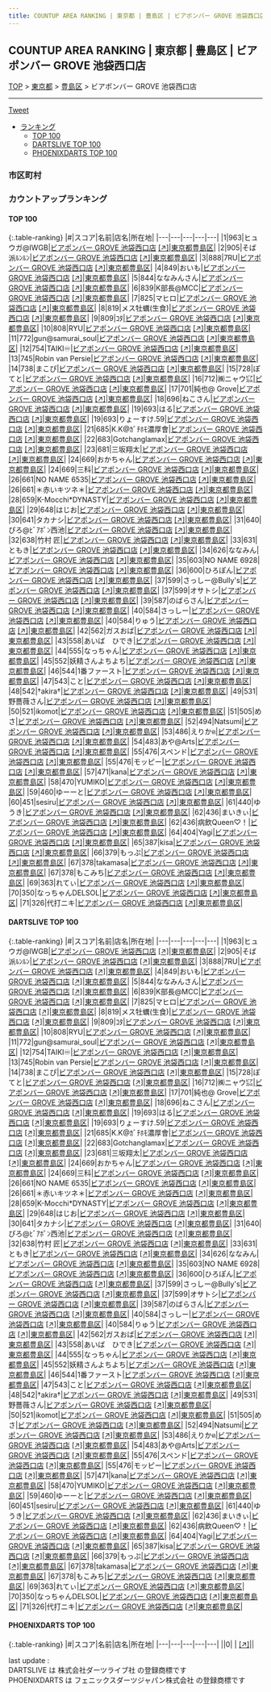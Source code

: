 ```yaml
---
title: COUNTUP AREA RANKING | 東京都 | 豊島区 | ビアポンバー GROVE 池袋西口店
---
```

## COUNTUP AREA RANKING | 東京都 | 豊島区 | ビアポンバー GROVE 池袋西口店

[TOP](/darts/rank/) > [東京都](/darts/rank/東京都/) > [豊島区](/darts/rank/東京都/豊島区/) > ビアポンバー GROVE 池袋西口店

___

<a href="https://twitter.com/share?ref_src=twsrc%5Etfw" data-text="COUNTUP AREA RANKING | 東京都豊島区ビアポンバー GROVE 池袋西口店" class="twitter-share-button" data-hashtags="DARTSLIVE,PHOENIXDARTS,darts,ダーツ" data-show-count="false">Tweet</a>

* [ランキング](#カウントアップランキング)
    * [TOP 100](#top-100)
    * [DARTSLIVE TOP 100](#dartslive-top-100)
    * [PHOENIXDARTS TOP 100](#phoenixdarts-top-100)

### 市区町村

<ul>

</ul>

### カウントアップランキング

#### TOP 100



{:.table-ranking}
|#|スコア|名前|店名|所在地|
|---|---|---|---|---|
|1|963|<span class="rank-name-dl">ヒュウガ@IWGB</span>|<a href="/darts/rank/shops/58ad98675ab98f5f5f9f3321c1147265.html">ビアポンバー GROVE 池袋西口店</a> <a href="https://search.dartslive.com/jp/shop/58ad98675ab98f5f5f9f3321c1147265">[↗]</a>|<a href="/darts/rank/東京都/豊島区">東京都豊島区</a>|
|2|905|<span class="rank-name-dl">そば派ﾙﾝﾙﾝ</span>|<a href="/darts/rank/shops/58ad98675ab98f5f5f9f3321c1147265.html">ビアポンバー GROVE 池袋西口店</a> <a href="https://search.dartslive.com/jp/shop/58ad98675ab98f5f5f9f3321c1147265">[↗]</a>|<a href="/darts/rank/東京都/豊島区">東京都豊島区</a>|
|3|888|<span class="rank-name-dl">7RU</span>|<a href="/darts/rank/shops/58ad98675ab98f5f5f9f3321c1147265.html">ビアポンバー GROVE 池袋西口店</a> <a href="https://search.dartslive.com/jp/shop/58ad98675ab98f5f5f9f3321c1147265">[↗]</a>|<a href="/darts/rank/東京都/豊島区">東京都豊島区</a>|
|4|849|<span class="rank-name-dl">おいも</span>|<a href="/darts/rank/shops/58ad98675ab98f5f5f9f3321c1147265.html">ビアポンバー GROVE 池袋西口店</a> <a href="https://search.dartslive.com/jp/shop/58ad98675ab98f5f5f9f3321c1147265">[↗]</a>|<a href="/darts/rank/東京都/豊島区">東京都豊島区</a>|
|5|844|<span class="rank-name-dl">ななみんさん</span>|<a href="/darts/rank/shops/58ad98675ab98f5f5f9f3321c1147265.html">ビアポンバー GROVE 池袋西口店</a> <a href="https://search.dartslive.com/jp/shop/58ad98675ab98f5f5f9f3321c1147265">[↗]</a>|<a href="/darts/rank/東京都/豊島区">東京都豊島区</a>|
|6|839|<span class="rank-name-dl">K部長@MCC</span>|<a href="/darts/rank/shops/58ad98675ab98f5f5f9f3321c1147265.html">ビアポンバー GROVE 池袋西口店</a> <a href="https://search.dartslive.com/jp/shop/58ad98675ab98f5f5f9f3321c1147265">[↗]</a>|<a href="/darts/rank/東京都/豊島区">東京都豊島区</a>|
|7|825|<span class="rank-name-dl">マヒロ</span>|<a href="/darts/rank/shops/58ad98675ab98f5f5f9f3321c1147265.html">ビアポンバー GROVE 池袋西口店</a> <a href="https://search.dartslive.com/jp/shop/58ad98675ab98f5f5f9f3321c1147265">[↗]</a>|<a href="/darts/rank/東京都/豊島区">東京都豊島区</a>|
|8|819|<span class="rank-name-dl">メス牡蠣(生食)</span>|<a href="/darts/rank/shops/58ad98675ab98f5f5f9f3321c1147265.html">ビアポンバー GROVE 池袋西口店</a> <a href="https://search.dartslive.com/jp/shop/58ad98675ab98f5f5f9f3321c1147265">[↗]</a>|<a href="/darts/rank/東京都/豊島区">東京都豊島区</a>|
|9|809|<span class="rank-name-dl">ｺﾀ</span>|<a href="/darts/rank/shops/58ad98675ab98f5f5f9f3321c1147265.html">ビアポンバー GROVE 池袋西口店</a> <a href="https://search.dartslive.com/jp/shop/58ad98675ab98f5f5f9f3321c1147265">[↗]</a>|<a href="/darts/rank/東京都/豊島区">東京都豊島区</a>|
|10|808|<span class="rank-name-dl">RYU</span>|<a href="/darts/rank/shops/58ad98675ab98f5f5f9f3321c1147265.html">ビアポンバー GROVE 池袋西口店</a> <a href="https://search.dartslive.com/jp/shop/58ad98675ab98f5f5f9f3321c1147265">[↗]</a>|<a href="/darts/rank/東京都/豊島区">東京都豊島区</a>|
|11|772|<span class="rank-name-dl">gun@samurai_soul</span>|<a href="/darts/rank/shops/58ad98675ab98f5f5f9f3321c1147265.html">ビアポンバー GROVE 池袋西口店</a> <a href="https://search.dartslive.com/jp/shop/58ad98675ab98f5f5f9f3321c1147265">[↗]</a>|<a href="/darts/rank/東京都/豊島区">東京都豊島区</a>|
|12|754|<span class="rank-name-dl">TAIKI♾️</span>|<a href="/darts/rank/shops/58ad98675ab98f5f5f9f3321c1147265.html">ビアポンバー GROVE 池袋西口店</a> <a href="https://search.dartslive.com/jp/shop/58ad98675ab98f5f5f9f3321c1147265">[↗]</a>|<a href="/darts/rank/東京都/豊島区">東京都豊島区</a>|
|13|745|<span class="rank-name-dl">Robin van Persie</span>|<a href="/darts/rank/shops/58ad98675ab98f5f5f9f3321c1147265.html">ビアポンバー GROVE 池袋西口店</a> <a href="https://search.dartslive.com/jp/shop/58ad98675ab98f5f5f9f3321c1147265">[↗]</a>|<a href="/darts/rank/東京都/豊島区">東京都豊島区</a>|
|14|738|<span class="rank-name-dl">まこぴ</span>|<a href="/darts/rank/shops/58ad98675ab98f5f5f9f3321c1147265.html">ビアポンバー GROVE 池袋西口店</a> <a href="https://search.dartslive.com/jp/shop/58ad98675ab98f5f5f9f3321c1147265">[↗]</a>|<a href="/darts/rank/東京都/豊島区">東京都豊島区</a>|
|15|728|<span class="rank-name-dl">ぽてと</span>|<a href="/darts/rank/shops/58ad98675ab98f5f5f9f3321c1147265.html">ビアポンバー GROVE 池袋西口店</a> <a href="https://search.dartslive.com/jp/shop/58ad98675ab98f5f5f9f3321c1147265">[↗]</a>|<a href="/darts/rank/東京都/豊島区">東京都豊島区</a>|
|16|712|<span class="rank-name-dl">㈱ニャウ㌮</span>|<a href="/darts/rank/shops/58ad98675ab98f5f5f9f3321c1147265.html">ビアポンバー GROVE 池袋西口店</a> <a href="https://search.dartslive.com/jp/shop/58ad98675ab98f5f5f9f3321c1147265">[↗]</a>|<a href="/darts/rank/東京都/豊島区">東京都豊島区</a>|
|17|701|<span class="rank-name-dl">純也@ Grove</span>|<a href="/darts/rank/shops/58ad98675ab98f5f5f9f3321c1147265.html">ビアポンバー GROVE 池袋西口店</a> <a href="https://search.dartslive.com/jp/shop/58ad98675ab98f5f5f9f3321c1147265">[↗]</a>|<a href="/darts/rank/東京都/豊島区">東京都豊島区</a>|
|18|696|<span class="rank-name-dl">ねこさん</span>|<a href="/darts/rank/shops/58ad98675ab98f5f5f9f3321c1147265.html">ビアポンバー GROVE 池袋西口店</a> <a href="https://search.dartslive.com/jp/shop/58ad98675ab98f5f5f9f3321c1147265">[↗]</a>|<a href="/darts/rank/東京都/豊島区">東京都豊島区</a>|
|19|693|<span class="rank-name-dl">はる</span>|<a href="/darts/rank/shops/58ad98675ab98f5f5f9f3321c1147265.html">ビアポンバー GROVE 池袋西口店</a> <a href="https://search.dartslive.com/jp/shop/58ad98675ab98f5f5f9f3321c1147265">[↗]</a>|<a href="/darts/rank/東京都/豊島区">東京都豊島区</a>|
|19|693|<span class="rank-name-dl">りょーすけ.59</span>|<a href="/darts/rank/shops/58ad98675ab98f5f5f9f3321c1147265.html">ビアポンバー GROVE 池袋西口店</a> <a href="https://search.dartslive.com/jp/shop/58ad98675ab98f5f5f9f3321c1147265">[↗]</a>|<a href="/darts/rank/東京都/豊島区">東京都豊島区</a>|
|21|685|<span class="rank-name-dl">K.K@ｶﾞﾁﾎﾓ濃厚會</span>|<a href="/darts/rank/shops/58ad98675ab98f5f5f9f3321c1147265.html">ビアポンバー GROVE 池袋西口店</a> <a href="https://search.dartslive.com/jp/shop/58ad98675ab98f5f5f9f3321c1147265">[↗]</a>|<a href="/darts/rank/東京都/豊島区">東京都豊島区</a>|
|22|683|<span class="rank-name-dl">Gotchanglamax</span>|<a href="/darts/rank/shops/58ad98675ab98f5f5f9f3321c1147265.html">ビアポンバー GROVE 池袋西口店</a> <a href="https://search.dartslive.com/jp/shop/58ad98675ab98f5f5f9f3321c1147265">[↗]</a>|<a href="/darts/rank/東京都/豊島区">東京都豊島区</a>|
|23|681|<span class="rank-name-dl">三坂翔太</span>|<a href="/darts/rank/shops/58ad98675ab98f5f5f9f3321c1147265.html">ビアポンバー GROVE 池袋西口店</a> <a href="https://search.dartslive.com/jp/shop/58ad98675ab98f5f5f9f3321c1147265">[↗]</a>|<a href="/darts/rank/東京都/豊島区">東京都豊島区</a>|
|24|669|<span class="rank-name-dl">おかちゃん</span>|<a href="/darts/rank/shops/58ad98675ab98f5f5f9f3321c1147265.html">ビアポンバー GROVE 池袋西口店</a> <a href="https://search.dartslive.com/jp/shop/58ad98675ab98f5f5f9f3321c1147265">[↗]</a>|<a href="/darts/rank/東京都/豊島区">東京都豊島区</a>|
|24|669|<span class="rank-name-dl">三科</span>|<a href="/darts/rank/shops/58ad98675ab98f5f5f9f3321c1147265.html">ビアポンバー GROVE 池袋西口店</a> <a href="https://search.dartslive.com/jp/shop/58ad98675ab98f5f5f9f3321c1147265">[↗]</a>|<a href="/darts/rank/東京都/豊島区">東京都豊島区</a>|
|26|661|<span class="rank-name-dl">NO NAME 6535</span>|<a href="/darts/rank/shops/58ad98675ab98f5f5f9f3321c1147265.html">ビアポンバー GROVE 池袋西口店</a> <a href="https://search.dartslive.com/jp/shop/58ad98675ab98f5f5f9f3321c1147265">[↗]</a>|<a href="/darts/rank/東京都/豊島区">東京都豊島区</a>|
|26|661|<span class="rank-name-dl">＊赤いキツネ＊</span>|<a href="/darts/rank/shops/58ad98675ab98f5f5f9f3321c1147265.html">ビアポンバー GROVE 池袋西口店</a> <a href="https://search.dartslive.com/jp/shop/58ad98675ab98f5f5f9f3321c1147265">[↗]</a>|<a href="/darts/rank/東京都/豊島区">東京都豊島区</a>|
|28|659|<span class="rank-name-dl">K-Mocchi*DYNASTY</span>|<a href="/darts/rank/shops/58ad98675ab98f5f5f9f3321c1147265.html">ビアポンバー GROVE 池袋西口店</a> <a href="https://search.dartslive.com/jp/shop/58ad98675ab98f5f5f9f3321c1147265">[↗]</a>|<a href="/darts/rank/東京都/豊島区">東京都豊島区</a>|
|29|648|<span class="rank-name-dl">はじお</span>|<a href="/darts/rank/shops/58ad98675ab98f5f5f9f3321c1147265.html">ビアポンバー GROVE 池袋西口店</a> <a href="https://search.dartslive.com/jp/shop/58ad98675ab98f5f5f9f3321c1147265">[↗]</a>|<a href="/darts/rank/東京都/豊島区">東京都豊島区</a>|
|30|641|<span class="rank-name-dl">タカナシ</span>|<a href="/darts/rank/shops/58ad98675ab98f5f5f9f3321c1147265.html">ビアポンバー GROVE 池袋西口店</a> <a href="https://search.dartslive.com/jp/shop/58ad98675ab98f5f5f9f3321c1147265">[↗]</a>|<a href="/darts/rank/東京都/豊島区">東京都豊島区</a>|
|31|640|<span class="rank-name-dl">ぴろ@ﾋﾞｱﾎﾟﾝ西池</span>|<a href="/darts/rank/shops/58ad98675ab98f5f5f9f3321c1147265.html">ビアポンバー GROVE 池袋西口店</a> <a href="https://search.dartslive.com/jp/shop/58ad98675ab98f5f5f9f3321c1147265">[↗]</a>|<a href="/darts/rank/東京都/豊島区">東京都豊島区</a>|
|32|638|<span class="rank-name-dl">竹村 匠</span>|<a href="/darts/rank/shops/58ad98675ab98f5f5f9f3321c1147265.html">ビアポンバー GROVE 池袋西口店</a> <a href="https://search.dartslive.com/jp/shop/58ad98675ab98f5f5f9f3321c1147265">[↗]</a>|<a href="/darts/rank/東京都/豊島区">東京都豊島区</a>|
|33|631|<span class="rank-name-dl">ともき</span>|<a href="/darts/rank/shops/58ad98675ab98f5f5f9f3321c1147265.html">ビアポンバー GROVE 池袋西口店</a> <a href="https://search.dartslive.com/jp/shop/58ad98675ab98f5f5f9f3321c1147265">[↗]</a>|<a href="/darts/rank/東京都/豊島区">東京都豊島区</a>|
|34|626|<span class="rank-name-dl">ななみん</span>|<a href="/darts/rank/shops/58ad98675ab98f5f5f9f3321c1147265.html">ビアポンバー GROVE 池袋西口店</a> <a href="https://search.dartslive.com/jp/shop/58ad98675ab98f5f5f9f3321c1147265">[↗]</a>|<a href="/darts/rank/東京都/豊島区">東京都豊島区</a>|
|35|603|<span class="rank-name-dl">NO NAME 6928</span>|<a href="/darts/rank/shops/58ad98675ab98f5f5f9f3321c1147265.html">ビアポンバー GROVE 池袋西口店</a> <a href="https://search.dartslive.com/jp/shop/58ad98675ab98f5f5f9f3321c1147265">[↗]</a>|<a href="/darts/rank/東京都/豊島区">東京都豊島区</a>|
|36|600|<span class="rank-name-dl">ひろぽん</span>|<a href="/darts/rank/shops/58ad98675ab98f5f5f9f3321c1147265.html">ビアポンバー GROVE 池袋西口店</a> <a href="https://search.dartslive.com/jp/shop/58ad98675ab98f5f5f9f3321c1147265">[↗]</a>|<a href="/darts/rank/東京都/豊島区">東京都豊島区</a>|
|37|599|<span class="rank-name-dl">さっしー@Bully&#x27;s</span>|<a href="/darts/rank/shops/58ad98675ab98f5f5f9f3321c1147265.html">ビアポンバー GROVE 池袋西口店</a> <a href="https://search.dartslive.com/jp/shop/58ad98675ab98f5f5f9f3321c1147265">[↗]</a>|<a href="/darts/rank/東京都/豊島区">東京都豊島区</a>|
|37|599|<span class="rank-name-dl">オサトシ</span>|<a href="/darts/rank/shops/58ad98675ab98f5f5f9f3321c1147265.html">ビアポンバー GROVE 池袋西口店</a> <a href="https://search.dartslive.com/jp/shop/58ad98675ab98f5f5f9f3321c1147265">[↗]</a>|<a href="/darts/rank/東京都/豊島区">東京都豊島区</a>|
|39|587|<span class="rank-name-dl">のばらさん</span>|<a href="/darts/rank/shops/58ad98675ab98f5f5f9f3321c1147265.html">ビアポンバー GROVE 池袋西口店</a> <a href="https://search.dartslive.com/jp/shop/58ad98675ab98f5f5f9f3321c1147265">[↗]</a>|<a href="/darts/rank/東京都/豊島区">東京都豊島区</a>|
|40|584|<span class="rank-name-dl">さっしー</span>|<a href="/darts/rank/shops/58ad98675ab98f5f5f9f3321c1147265.html">ビアポンバー GROVE 池袋西口店</a> <a href="https://search.dartslive.com/jp/shop/58ad98675ab98f5f5f9f3321c1147265">[↗]</a>|<a href="/darts/rank/東京都/豊島区">東京都豊島区</a>|
|40|584|<span class="rank-name-dl">りゅう</span>|<a href="/darts/rank/shops/58ad98675ab98f5f5f9f3321c1147265.html">ビアポンバー GROVE 池袋西口店</a> <a href="https://search.dartslive.com/jp/shop/58ad98675ab98f5f5f9f3321c1147265">[↗]</a>|<a href="/darts/rank/東京都/豊島区">東京都豊島区</a>|
|42|562|<span class="rank-name-dl">ガスおば</span>|<a href="/darts/rank/shops/58ad98675ab98f5f5f9f3321c1147265.html">ビアポンバー GROVE 池袋西口店</a> <a href="https://search.dartslive.com/jp/shop/58ad98675ab98f5f5f9f3321c1147265">[↗]</a>|<a href="/darts/rank/東京都/豊島区">東京都豊島区</a>|
|43|558|<span class="rank-name-dl">あいば　ひでき</span>|<a href="/darts/rank/shops/58ad98675ab98f5f5f9f3321c1147265.html">ビアポンバー GROVE 池袋西口店</a> <a href="https://search.dartslive.com/jp/shop/58ad98675ab98f5f5f9f3321c1147265">[↗]</a>|<a href="/darts/rank/東京都/豊島区">東京都豊島区</a>|
|44|555|<span class="rank-name-dl">なっちゃん</span>|<a href="/darts/rank/shops/58ad98675ab98f5f5f9f3321c1147265.html">ビアポンバー GROVE 池袋西口店</a> <a href="https://search.dartslive.com/jp/shop/58ad98675ab98f5f5f9f3321c1147265">[↗]</a>|<a href="/darts/rank/東京都/豊島区">東京都豊島区</a>|
|45|552|<span class="rank-name-dl">妖精さんよちよち</span>|<a href="/darts/rank/shops/58ad98675ab98f5f5f9f3321c1147265.html">ビアポンバー GROVE 池袋西口店</a> <a href="https://search.dartslive.com/jp/shop/58ad98675ab98f5f5f9f3321c1147265">[↗]</a>|<a href="/darts/rank/東京都/豊島区">東京都豊島区</a>|
|46|544|<span class="rank-name-dl">1番ファースト</span>|<a href="/darts/rank/shops/58ad98675ab98f5f5f9f3321c1147265.html">ビアポンバー GROVE 池袋西口店</a> <a href="https://search.dartslive.com/jp/shop/58ad98675ab98f5f5f9f3321c1147265">[↗]</a>|<a href="/darts/rank/東京都/豊島区">東京都豊島区</a>|
|47|543|<span class="rank-name-dl">こと</span>|<a href="/darts/rank/shops/58ad98675ab98f5f5f9f3321c1147265.html">ビアポンバー GROVE 池袋西口店</a> <a href="https://search.dartslive.com/jp/shop/58ad98675ab98f5f5f9f3321c1147265">[↗]</a>|<a href="/darts/rank/東京都/豊島区">東京都豊島区</a>|
|48|542|<span class="rank-name-dl">†akira†</span>|<a href="/darts/rank/shops/58ad98675ab98f5f5f9f3321c1147265.html">ビアポンバー GROVE 池袋西口店</a> <a href="https://search.dartslive.com/jp/shop/58ad98675ab98f5f5f9f3321c1147265">[↗]</a>|<a href="/darts/rank/東京都/豊島区">東京都豊島区</a>|
|49|531|<span class="rank-name-dl">野薔薇さん</span>|<a href="/darts/rank/shops/58ad98675ab98f5f5f9f3321c1147265.html">ビアポンバー GROVE 池袋西口店</a> <a href="https://search.dartslive.com/jp/shop/58ad98675ab98f5f5f9f3321c1147265">[↗]</a>|<a href="/darts/rank/東京都/豊島区">東京都豊島区</a>|
|50|521|<span class="rank-name-dl">ikomot</span>|<a href="/darts/rank/shops/58ad98675ab98f5f5f9f3321c1147265.html">ビアポンバー GROVE 池袋西口店</a> <a href="https://search.dartslive.com/jp/shop/58ad98675ab98f5f5f9f3321c1147265">[↗]</a>|<a href="/darts/rank/東京都/豊島区">東京都豊島区</a>|
|51|505|<span class="rank-name-dl">めさ</span>|<a href="/darts/rank/shops/58ad98675ab98f5f5f9f3321c1147265.html">ビアポンバー GROVE 池袋西口店</a> <a href="https://search.dartslive.com/jp/shop/58ad98675ab98f5f5f9f3321c1147265">[↗]</a>|<a href="/darts/rank/東京都/豊島区">東京都豊島区</a>|
|52|494|<span class="rank-name-dl">Natsumi</span>|<a href="/darts/rank/shops/58ad98675ab98f5f5f9f3321c1147265.html">ビアポンバー GROVE 池袋西口店</a> <a href="https://search.dartslive.com/jp/shop/58ad98675ab98f5f5f9f3321c1147265">[↗]</a>|<a href="/darts/rank/東京都/豊島区">東京都豊島区</a>|
|53|486|<span class="rank-name-dl">えりかฅ</span>|<a href="/darts/rank/shops/58ad98675ab98f5f5f9f3321c1147265.html">ビアポンバー GROVE 池袋西口店</a> <a href="https://search.dartslive.com/jp/shop/58ad98675ab98f5f5f9f3321c1147265">[↗]</a>|<a href="/darts/rank/東京都/豊島区">東京都豊島区</a>|
|54|483|<span class="rank-name-dl">あや@Arts</span>|<a href="/darts/rank/shops/58ad98675ab98f5f5f9f3321c1147265.html">ビアポンバー GROVE 池袋西口店</a> <a href="https://search.dartslive.com/jp/shop/58ad98675ab98f5f5f9f3321c1147265">[↗]</a>|<a href="/darts/rank/東京都/豊島区">東京都豊島区</a>|
|55|476|<span class="rank-name-dl">スペンド</span>|<a href="/darts/rank/shops/58ad98675ab98f5f5f9f3321c1147265.html">ビアポンバー GROVE 池袋西口店</a> <a href="https://search.dartslive.com/jp/shop/58ad98675ab98f5f5f9f3321c1147265">[↗]</a>|<a href="/darts/rank/東京都/豊島区">東京都豊島区</a>|
|55|476|<span class="rank-name-dl">モッピー</span>|<a href="/darts/rank/shops/58ad98675ab98f5f5f9f3321c1147265.html">ビアポンバー GROVE 池袋西口店</a> <a href="https://search.dartslive.com/jp/shop/58ad98675ab98f5f5f9f3321c1147265">[↗]</a>|<a href="/darts/rank/東京都/豊島区">東京都豊島区</a>|
|57|471|<span class="rank-name-dl">kana</span>|<a href="/darts/rank/shops/58ad98675ab98f5f5f9f3321c1147265.html">ビアポンバー GROVE 池袋西口店</a> <a href="https://search.dartslive.com/jp/shop/58ad98675ab98f5f5f9f3321c1147265">[↗]</a>|<a href="/darts/rank/東京都/豊島区">東京都豊島区</a>|
|58|470|<span class="rank-name-dl">YUMIKO</span>|<a href="/darts/rank/shops/58ad98675ab98f5f5f9f3321c1147265.html">ビアポンバー GROVE 池袋西口店</a> <a href="https://search.dartslive.com/jp/shop/58ad98675ab98f5f5f9f3321c1147265">[↗]</a>|<a href="/darts/rank/東京都/豊島区">東京都豊島区</a>|
|59|460|<span class="rank-name-dl">ゆーーと</span>|<a href="/darts/rank/shops/58ad98675ab98f5f5f9f3321c1147265.html">ビアポンバー GROVE 池袋西口店</a> <a href="https://search.dartslive.com/jp/shop/58ad98675ab98f5f5f9f3321c1147265">[↗]</a>|<a href="/darts/rank/東京都/豊島区">東京都豊島区</a>|
|60|451|<span class="rank-name-dl">sesiru</span>|<a href="/darts/rank/shops/58ad98675ab98f5f5f9f3321c1147265.html">ビアポンバー GROVE 池袋西口店</a> <a href="https://search.dartslive.com/jp/shop/58ad98675ab98f5f5f9f3321c1147265">[↗]</a>|<a href="/darts/rank/東京都/豊島区">東京都豊島区</a>|
|61|440|<span class="rank-name-dl">ゆうき</span>|<a href="/darts/rank/shops/58ad98675ab98f5f5f9f3321c1147265.html">ビアポンバー GROVE 池袋西口店</a> <a href="https://search.dartslive.com/jp/shop/58ad98675ab98f5f5f9f3321c1147265">[↗]</a>|<a href="/darts/rank/東京都/豊島区">東京都豊島区</a>|
|62|436|<span class="rank-name-dl">まいきぃ</span>|<a href="/darts/rank/shops/58ad98675ab98f5f5f9f3321c1147265.html">ビアポンバー GROVE 池袋西口店</a> <a href="https://search.dartslive.com/jp/shop/58ad98675ab98f5f5f9f3321c1147265">[↗]</a>|<a href="/darts/rank/東京都/豊島区">東京都豊島区</a>|
|62|436|<span class="rank-name-dl">病飲Queen♡！</span>|<a href="/darts/rank/shops/58ad98675ab98f5f5f9f3321c1147265.html">ビアポンバー GROVE 池袋西口店</a> <a href="https://search.dartslive.com/jp/shop/58ad98675ab98f5f5f9f3321c1147265">[↗]</a>|<a href="/darts/rank/東京都/豊島区">東京都豊島区</a>|
|64|404|<span class="rank-name-dl">Yagi</span>|<a href="/darts/rank/shops/58ad98675ab98f5f5f9f3321c1147265.html">ビアポンバー GROVE 池袋西口店</a> <a href="https://search.dartslive.com/jp/shop/58ad98675ab98f5f5f9f3321c1147265">[↗]</a>|<a href="/darts/rank/東京都/豊島区">東京都豊島区</a>|
|65|387|<span class="rank-name-dl">kisa</span>|<a href="/darts/rank/shops/58ad98675ab98f5f5f9f3321c1147265.html">ビアポンバー GROVE 池袋西口店</a> <a href="https://search.dartslive.com/jp/shop/58ad98675ab98f5f5f9f3321c1147265">[↗]</a>|<a href="/darts/rank/東京都/豊島区">東京都豊島区</a>|
|66|379|<span class="rank-name-dl">もっぷ</span>|<a href="/darts/rank/shops/58ad98675ab98f5f5f9f3321c1147265.html">ビアポンバー GROVE 池袋西口店</a> <a href="https://search.dartslive.com/jp/shop/58ad98675ab98f5f5f9f3321c1147265">[↗]</a>|<a href="/darts/rank/東京都/豊島区">東京都豊島区</a>|
|67|378|<span class="rank-name-dl">takamasa</span>|<a href="/darts/rank/shops/58ad98675ab98f5f5f9f3321c1147265.html">ビアポンバー GROVE 池袋西口店</a> <a href="https://search.dartslive.com/jp/shop/58ad98675ab98f5f5f9f3321c1147265">[↗]</a>|<a href="/darts/rank/東京都/豊島区">東京都豊島区</a>|
|67|378|<span class="rank-name-dl">もこみち</span>|<a href="/darts/rank/shops/58ad98675ab98f5f5f9f3321c1147265.html">ビアポンバー GROVE 池袋西口店</a> <a href="https://search.dartslive.com/jp/shop/58ad98675ab98f5f5f9f3321c1147265">[↗]</a>|<a href="/darts/rank/東京都/豊島区">東京都豊島区</a>|
|69|363|<span class="rank-name-dl">れてぃ</span>|<a href="/darts/rank/shops/58ad98675ab98f5f5f9f3321c1147265.html">ビアポンバー GROVE 池袋西口店</a> <a href="https://search.dartslive.com/jp/shop/58ad98675ab98f5f5f9f3321c1147265">[↗]</a>|<a href="/darts/rank/東京都/豊島区">東京都豊島区</a>|
|70|350|<span class="rank-name-dl">なっちゃんDELSOL</span>|<a href="/darts/rank/shops/58ad98675ab98f5f5f9f3321c1147265.html">ビアポンバー GROVE 池袋西口店</a> <a href="https://search.dartslive.com/jp/shop/58ad98675ab98f5f5f9f3321c1147265">[↗]</a>|<a href="/darts/rank/東京都/豊島区">東京都豊島区</a>|
|71|326|<span class="rank-name-dl">代打ニキ</span>|<a href="/darts/rank/shops/58ad98675ab98f5f5f9f3321c1147265.html">ビアポンバー GROVE 池袋西口店</a> <a href="https://search.dartslive.com/jp/shop/58ad98675ab98f5f5f9f3321c1147265">[↗]</a>|<a href="/darts/rank/東京都/豊島区">東京都豊島区</a>|


#### DARTSLIVE TOP 100



{:.table-ranking}
|#|スコア|名前|店名|所在地|
|---|---|---|---|---|
|1|963|<span class="rank-name-dl">ヒュウガ@IWGB</span>|<a href="/darts/rank/shops/58ad98675ab98f5f5f9f3321c1147265.html">ビアポンバー GROVE 池袋西口店</a> <a href="https://search.dartslive.com/jp/shop/58ad98675ab98f5f5f9f3321c1147265">[↗]</a>|<a href="/darts/rank/東京都/豊島区">東京都豊島区</a>|
|2|905|<span class="rank-name-dl">そば派ﾙﾝﾙﾝ</span>|<a href="/darts/rank/shops/58ad98675ab98f5f5f9f3321c1147265.html">ビアポンバー GROVE 池袋西口店</a> <a href="https://search.dartslive.com/jp/shop/58ad98675ab98f5f5f9f3321c1147265">[↗]</a>|<a href="/darts/rank/東京都/豊島区">東京都豊島区</a>|
|3|888|<span class="rank-name-dl">7RU</span>|<a href="/darts/rank/shops/58ad98675ab98f5f5f9f3321c1147265.html">ビアポンバー GROVE 池袋西口店</a> <a href="https://search.dartslive.com/jp/shop/58ad98675ab98f5f5f9f3321c1147265">[↗]</a>|<a href="/darts/rank/東京都/豊島区">東京都豊島区</a>|
|4|849|<span class="rank-name-dl">おいも</span>|<a href="/darts/rank/shops/58ad98675ab98f5f5f9f3321c1147265.html">ビアポンバー GROVE 池袋西口店</a> <a href="https://search.dartslive.com/jp/shop/58ad98675ab98f5f5f9f3321c1147265">[↗]</a>|<a href="/darts/rank/東京都/豊島区">東京都豊島区</a>|
|5|844|<span class="rank-name-dl">ななみんさん</span>|<a href="/darts/rank/shops/58ad98675ab98f5f5f9f3321c1147265.html">ビアポンバー GROVE 池袋西口店</a> <a href="https://search.dartslive.com/jp/shop/58ad98675ab98f5f5f9f3321c1147265">[↗]</a>|<a href="/darts/rank/東京都/豊島区">東京都豊島区</a>|
|6|839|<span class="rank-name-dl">K部長@MCC</span>|<a href="/darts/rank/shops/58ad98675ab98f5f5f9f3321c1147265.html">ビアポンバー GROVE 池袋西口店</a> <a href="https://search.dartslive.com/jp/shop/58ad98675ab98f5f5f9f3321c1147265">[↗]</a>|<a href="/darts/rank/東京都/豊島区">東京都豊島区</a>|
|7|825|<span class="rank-name-dl">マヒロ</span>|<a href="/darts/rank/shops/58ad98675ab98f5f5f9f3321c1147265.html">ビアポンバー GROVE 池袋西口店</a> <a href="https://search.dartslive.com/jp/shop/58ad98675ab98f5f5f9f3321c1147265">[↗]</a>|<a href="/darts/rank/東京都/豊島区">東京都豊島区</a>|
|8|819|<span class="rank-name-dl">メス牡蠣(生食)</span>|<a href="/darts/rank/shops/58ad98675ab98f5f5f9f3321c1147265.html">ビアポンバー GROVE 池袋西口店</a> <a href="https://search.dartslive.com/jp/shop/58ad98675ab98f5f5f9f3321c1147265">[↗]</a>|<a href="/darts/rank/東京都/豊島区">東京都豊島区</a>|
|9|809|<span class="rank-name-dl">ｺﾀ</span>|<a href="/darts/rank/shops/58ad98675ab98f5f5f9f3321c1147265.html">ビアポンバー GROVE 池袋西口店</a> <a href="https://search.dartslive.com/jp/shop/58ad98675ab98f5f5f9f3321c1147265">[↗]</a>|<a href="/darts/rank/東京都/豊島区">東京都豊島区</a>|
|10|808|<span class="rank-name-dl">RYU</span>|<a href="/darts/rank/shops/58ad98675ab98f5f5f9f3321c1147265.html">ビアポンバー GROVE 池袋西口店</a> <a href="https://search.dartslive.com/jp/shop/58ad98675ab98f5f5f9f3321c1147265">[↗]</a>|<a href="/darts/rank/東京都/豊島区">東京都豊島区</a>|
|11|772|<span class="rank-name-dl">gun@samurai_soul</span>|<a href="/darts/rank/shops/58ad98675ab98f5f5f9f3321c1147265.html">ビアポンバー GROVE 池袋西口店</a> <a href="https://search.dartslive.com/jp/shop/58ad98675ab98f5f5f9f3321c1147265">[↗]</a>|<a href="/darts/rank/東京都/豊島区">東京都豊島区</a>|
|12|754|<span class="rank-name-dl">TAIKI♾️</span>|<a href="/darts/rank/shops/58ad98675ab98f5f5f9f3321c1147265.html">ビアポンバー GROVE 池袋西口店</a> <a href="https://search.dartslive.com/jp/shop/58ad98675ab98f5f5f9f3321c1147265">[↗]</a>|<a href="/darts/rank/東京都/豊島区">東京都豊島区</a>|
|13|745|<span class="rank-name-dl">Robin van Persie</span>|<a href="/darts/rank/shops/58ad98675ab98f5f5f9f3321c1147265.html">ビアポンバー GROVE 池袋西口店</a> <a href="https://search.dartslive.com/jp/shop/58ad98675ab98f5f5f9f3321c1147265">[↗]</a>|<a href="/darts/rank/東京都/豊島区">東京都豊島区</a>|
|14|738|<span class="rank-name-dl">まこぴ</span>|<a href="/darts/rank/shops/58ad98675ab98f5f5f9f3321c1147265.html">ビアポンバー GROVE 池袋西口店</a> <a href="https://search.dartslive.com/jp/shop/58ad98675ab98f5f5f9f3321c1147265">[↗]</a>|<a href="/darts/rank/東京都/豊島区">東京都豊島区</a>|
|15|728|<span class="rank-name-dl">ぽてと</span>|<a href="/darts/rank/shops/58ad98675ab98f5f5f9f3321c1147265.html">ビアポンバー GROVE 池袋西口店</a> <a href="https://search.dartslive.com/jp/shop/58ad98675ab98f5f5f9f3321c1147265">[↗]</a>|<a href="/darts/rank/東京都/豊島区">東京都豊島区</a>|
|16|712|<span class="rank-name-dl">㈱ニャウ㌮</span>|<a href="/darts/rank/shops/58ad98675ab98f5f5f9f3321c1147265.html">ビアポンバー GROVE 池袋西口店</a> <a href="https://search.dartslive.com/jp/shop/58ad98675ab98f5f5f9f3321c1147265">[↗]</a>|<a href="/darts/rank/東京都/豊島区">東京都豊島区</a>|
|17|701|<span class="rank-name-dl">純也@ Grove</span>|<a href="/darts/rank/shops/58ad98675ab98f5f5f9f3321c1147265.html">ビアポンバー GROVE 池袋西口店</a> <a href="https://search.dartslive.com/jp/shop/58ad98675ab98f5f5f9f3321c1147265">[↗]</a>|<a href="/darts/rank/東京都/豊島区">東京都豊島区</a>|
|18|696|<span class="rank-name-dl">ねこさん</span>|<a href="/darts/rank/shops/58ad98675ab98f5f5f9f3321c1147265.html">ビアポンバー GROVE 池袋西口店</a> <a href="https://search.dartslive.com/jp/shop/58ad98675ab98f5f5f9f3321c1147265">[↗]</a>|<a href="/darts/rank/東京都/豊島区">東京都豊島区</a>|
|19|693|<span class="rank-name-dl">はる</span>|<a href="/darts/rank/shops/58ad98675ab98f5f5f9f3321c1147265.html">ビアポンバー GROVE 池袋西口店</a> <a href="https://search.dartslive.com/jp/shop/58ad98675ab98f5f5f9f3321c1147265">[↗]</a>|<a href="/darts/rank/東京都/豊島区">東京都豊島区</a>|
|19|693|<span class="rank-name-dl">りょーすけ.59</span>|<a href="/darts/rank/shops/58ad98675ab98f5f5f9f3321c1147265.html">ビアポンバー GROVE 池袋西口店</a> <a href="https://search.dartslive.com/jp/shop/58ad98675ab98f5f5f9f3321c1147265">[↗]</a>|<a href="/darts/rank/東京都/豊島区">東京都豊島区</a>|
|21|685|<span class="rank-name-dl">K.K@ｶﾞﾁﾎﾓ濃厚會</span>|<a href="/darts/rank/shops/58ad98675ab98f5f5f9f3321c1147265.html">ビアポンバー GROVE 池袋西口店</a> <a href="https://search.dartslive.com/jp/shop/58ad98675ab98f5f5f9f3321c1147265">[↗]</a>|<a href="/darts/rank/東京都/豊島区">東京都豊島区</a>|
|22|683|<span class="rank-name-dl">Gotchanglamax</span>|<a href="/darts/rank/shops/58ad98675ab98f5f5f9f3321c1147265.html">ビアポンバー GROVE 池袋西口店</a> <a href="https://search.dartslive.com/jp/shop/58ad98675ab98f5f5f9f3321c1147265">[↗]</a>|<a href="/darts/rank/東京都/豊島区">東京都豊島区</a>|
|23|681|<span class="rank-name-dl">三坂翔太</span>|<a href="/darts/rank/shops/58ad98675ab98f5f5f9f3321c1147265.html">ビアポンバー GROVE 池袋西口店</a> <a href="https://search.dartslive.com/jp/shop/58ad98675ab98f5f5f9f3321c1147265">[↗]</a>|<a href="/darts/rank/東京都/豊島区">東京都豊島区</a>|
|24|669|<span class="rank-name-dl">おかちゃん</span>|<a href="/darts/rank/shops/58ad98675ab98f5f5f9f3321c1147265.html">ビアポンバー GROVE 池袋西口店</a> <a href="https://search.dartslive.com/jp/shop/58ad98675ab98f5f5f9f3321c1147265">[↗]</a>|<a href="/darts/rank/東京都/豊島区">東京都豊島区</a>|
|24|669|<span class="rank-name-dl">三科</span>|<a href="/darts/rank/shops/58ad98675ab98f5f5f9f3321c1147265.html">ビアポンバー GROVE 池袋西口店</a> <a href="https://search.dartslive.com/jp/shop/58ad98675ab98f5f5f9f3321c1147265">[↗]</a>|<a href="/darts/rank/東京都/豊島区">東京都豊島区</a>|
|26|661|<span class="rank-name-dl">NO NAME 6535</span>|<a href="/darts/rank/shops/58ad98675ab98f5f5f9f3321c1147265.html">ビアポンバー GROVE 池袋西口店</a> <a href="https://search.dartslive.com/jp/shop/58ad98675ab98f5f5f9f3321c1147265">[↗]</a>|<a href="/darts/rank/東京都/豊島区">東京都豊島区</a>|
|26|661|<span class="rank-name-dl">＊赤いキツネ＊</span>|<a href="/darts/rank/shops/58ad98675ab98f5f5f9f3321c1147265.html">ビアポンバー GROVE 池袋西口店</a> <a href="https://search.dartslive.com/jp/shop/58ad98675ab98f5f5f9f3321c1147265">[↗]</a>|<a href="/darts/rank/東京都/豊島区">東京都豊島区</a>|
|28|659|<span class="rank-name-dl">K-Mocchi*DYNASTY</span>|<a href="/darts/rank/shops/58ad98675ab98f5f5f9f3321c1147265.html">ビアポンバー GROVE 池袋西口店</a> <a href="https://search.dartslive.com/jp/shop/58ad98675ab98f5f5f9f3321c1147265">[↗]</a>|<a href="/darts/rank/東京都/豊島区">東京都豊島区</a>|
|29|648|<span class="rank-name-dl">はじお</span>|<a href="/darts/rank/shops/58ad98675ab98f5f5f9f3321c1147265.html">ビアポンバー GROVE 池袋西口店</a> <a href="https://search.dartslive.com/jp/shop/58ad98675ab98f5f5f9f3321c1147265">[↗]</a>|<a href="/darts/rank/東京都/豊島区">東京都豊島区</a>|
|30|641|<span class="rank-name-dl">タカナシ</span>|<a href="/darts/rank/shops/58ad98675ab98f5f5f9f3321c1147265.html">ビアポンバー GROVE 池袋西口店</a> <a href="https://search.dartslive.com/jp/shop/58ad98675ab98f5f5f9f3321c1147265">[↗]</a>|<a href="/darts/rank/東京都/豊島区">東京都豊島区</a>|
|31|640|<span class="rank-name-dl">ぴろ@ﾋﾞｱﾎﾟﾝ西池</span>|<a href="/darts/rank/shops/58ad98675ab98f5f5f9f3321c1147265.html">ビアポンバー GROVE 池袋西口店</a> <a href="https://search.dartslive.com/jp/shop/58ad98675ab98f5f5f9f3321c1147265">[↗]</a>|<a href="/darts/rank/東京都/豊島区">東京都豊島区</a>|
|32|638|<span class="rank-name-dl">竹村 匠</span>|<a href="/darts/rank/shops/58ad98675ab98f5f5f9f3321c1147265.html">ビアポンバー GROVE 池袋西口店</a> <a href="https://search.dartslive.com/jp/shop/58ad98675ab98f5f5f9f3321c1147265">[↗]</a>|<a href="/darts/rank/東京都/豊島区">東京都豊島区</a>|
|33|631|<span class="rank-name-dl">ともき</span>|<a href="/darts/rank/shops/58ad98675ab98f5f5f9f3321c1147265.html">ビアポンバー GROVE 池袋西口店</a> <a href="https://search.dartslive.com/jp/shop/58ad98675ab98f5f5f9f3321c1147265">[↗]</a>|<a href="/darts/rank/東京都/豊島区">東京都豊島区</a>|
|34|626|<span class="rank-name-dl">ななみん</span>|<a href="/darts/rank/shops/58ad98675ab98f5f5f9f3321c1147265.html">ビアポンバー GROVE 池袋西口店</a> <a href="https://search.dartslive.com/jp/shop/58ad98675ab98f5f5f9f3321c1147265">[↗]</a>|<a href="/darts/rank/東京都/豊島区">東京都豊島区</a>|
|35|603|<span class="rank-name-dl">NO NAME 6928</span>|<a href="/darts/rank/shops/58ad98675ab98f5f5f9f3321c1147265.html">ビアポンバー GROVE 池袋西口店</a> <a href="https://search.dartslive.com/jp/shop/58ad98675ab98f5f5f9f3321c1147265">[↗]</a>|<a href="/darts/rank/東京都/豊島区">東京都豊島区</a>|
|36|600|<span class="rank-name-dl">ひろぽん</span>|<a href="/darts/rank/shops/58ad98675ab98f5f5f9f3321c1147265.html">ビアポンバー GROVE 池袋西口店</a> <a href="https://search.dartslive.com/jp/shop/58ad98675ab98f5f5f9f3321c1147265">[↗]</a>|<a href="/darts/rank/東京都/豊島区">東京都豊島区</a>|
|37|599|<span class="rank-name-dl">さっしー@Bully&#x27;s</span>|<a href="/darts/rank/shops/58ad98675ab98f5f5f9f3321c1147265.html">ビアポンバー GROVE 池袋西口店</a> <a href="https://search.dartslive.com/jp/shop/58ad98675ab98f5f5f9f3321c1147265">[↗]</a>|<a href="/darts/rank/東京都/豊島区">東京都豊島区</a>|
|37|599|<span class="rank-name-dl">オサトシ</span>|<a href="/darts/rank/shops/58ad98675ab98f5f5f9f3321c1147265.html">ビアポンバー GROVE 池袋西口店</a> <a href="https://search.dartslive.com/jp/shop/58ad98675ab98f5f5f9f3321c1147265">[↗]</a>|<a href="/darts/rank/東京都/豊島区">東京都豊島区</a>|
|39|587|<span class="rank-name-dl">のばらさん</span>|<a href="/darts/rank/shops/58ad98675ab98f5f5f9f3321c1147265.html">ビアポンバー GROVE 池袋西口店</a> <a href="https://search.dartslive.com/jp/shop/58ad98675ab98f5f5f9f3321c1147265">[↗]</a>|<a href="/darts/rank/東京都/豊島区">東京都豊島区</a>|
|40|584|<span class="rank-name-dl">さっしー</span>|<a href="/darts/rank/shops/58ad98675ab98f5f5f9f3321c1147265.html">ビアポンバー GROVE 池袋西口店</a> <a href="https://search.dartslive.com/jp/shop/58ad98675ab98f5f5f9f3321c1147265">[↗]</a>|<a href="/darts/rank/東京都/豊島区">東京都豊島区</a>|
|40|584|<span class="rank-name-dl">りゅう</span>|<a href="/darts/rank/shops/58ad98675ab98f5f5f9f3321c1147265.html">ビアポンバー GROVE 池袋西口店</a> <a href="https://search.dartslive.com/jp/shop/58ad98675ab98f5f5f9f3321c1147265">[↗]</a>|<a href="/darts/rank/東京都/豊島区">東京都豊島区</a>|
|42|562|<span class="rank-name-dl">ガスおば</span>|<a href="/darts/rank/shops/58ad98675ab98f5f5f9f3321c1147265.html">ビアポンバー GROVE 池袋西口店</a> <a href="https://search.dartslive.com/jp/shop/58ad98675ab98f5f5f9f3321c1147265">[↗]</a>|<a href="/darts/rank/東京都/豊島区">東京都豊島区</a>|
|43|558|<span class="rank-name-dl">あいば　ひでき</span>|<a href="/darts/rank/shops/58ad98675ab98f5f5f9f3321c1147265.html">ビアポンバー GROVE 池袋西口店</a> <a href="https://search.dartslive.com/jp/shop/58ad98675ab98f5f5f9f3321c1147265">[↗]</a>|<a href="/darts/rank/東京都/豊島区">東京都豊島区</a>|
|44|555|<span class="rank-name-dl">なっちゃん</span>|<a href="/darts/rank/shops/58ad98675ab98f5f5f9f3321c1147265.html">ビアポンバー GROVE 池袋西口店</a> <a href="https://search.dartslive.com/jp/shop/58ad98675ab98f5f5f9f3321c1147265">[↗]</a>|<a href="/darts/rank/東京都/豊島区">東京都豊島区</a>|
|45|552|<span class="rank-name-dl">妖精さんよちよち</span>|<a href="/darts/rank/shops/58ad98675ab98f5f5f9f3321c1147265.html">ビアポンバー GROVE 池袋西口店</a> <a href="https://search.dartslive.com/jp/shop/58ad98675ab98f5f5f9f3321c1147265">[↗]</a>|<a href="/darts/rank/東京都/豊島区">東京都豊島区</a>|
|46|544|<span class="rank-name-dl">1番ファースト</span>|<a href="/darts/rank/shops/58ad98675ab98f5f5f9f3321c1147265.html">ビアポンバー GROVE 池袋西口店</a> <a href="https://search.dartslive.com/jp/shop/58ad98675ab98f5f5f9f3321c1147265">[↗]</a>|<a href="/darts/rank/東京都/豊島区">東京都豊島区</a>|
|47|543|<span class="rank-name-dl">こと</span>|<a href="/darts/rank/shops/58ad98675ab98f5f5f9f3321c1147265.html">ビアポンバー GROVE 池袋西口店</a> <a href="https://search.dartslive.com/jp/shop/58ad98675ab98f5f5f9f3321c1147265">[↗]</a>|<a href="/darts/rank/東京都/豊島区">東京都豊島区</a>|
|48|542|<span class="rank-name-dl">†akira†</span>|<a href="/darts/rank/shops/58ad98675ab98f5f5f9f3321c1147265.html">ビアポンバー GROVE 池袋西口店</a> <a href="https://search.dartslive.com/jp/shop/58ad98675ab98f5f5f9f3321c1147265">[↗]</a>|<a href="/darts/rank/東京都/豊島区">東京都豊島区</a>|
|49|531|<span class="rank-name-dl">野薔薇さん</span>|<a href="/darts/rank/shops/58ad98675ab98f5f5f9f3321c1147265.html">ビアポンバー GROVE 池袋西口店</a> <a href="https://search.dartslive.com/jp/shop/58ad98675ab98f5f5f9f3321c1147265">[↗]</a>|<a href="/darts/rank/東京都/豊島区">東京都豊島区</a>|
|50|521|<span class="rank-name-dl">ikomot</span>|<a href="/darts/rank/shops/58ad98675ab98f5f5f9f3321c1147265.html">ビアポンバー GROVE 池袋西口店</a> <a href="https://search.dartslive.com/jp/shop/58ad98675ab98f5f5f9f3321c1147265">[↗]</a>|<a href="/darts/rank/東京都/豊島区">東京都豊島区</a>|
|51|505|<span class="rank-name-dl">めさ</span>|<a href="/darts/rank/shops/58ad98675ab98f5f5f9f3321c1147265.html">ビアポンバー GROVE 池袋西口店</a> <a href="https://search.dartslive.com/jp/shop/58ad98675ab98f5f5f9f3321c1147265">[↗]</a>|<a href="/darts/rank/東京都/豊島区">東京都豊島区</a>|
|52|494|<span class="rank-name-dl">Natsumi</span>|<a href="/darts/rank/shops/58ad98675ab98f5f5f9f3321c1147265.html">ビアポンバー GROVE 池袋西口店</a> <a href="https://search.dartslive.com/jp/shop/58ad98675ab98f5f5f9f3321c1147265">[↗]</a>|<a href="/darts/rank/東京都/豊島区">東京都豊島区</a>|
|53|486|<span class="rank-name-dl">えりかฅ</span>|<a href="/darts/rank/shops/58ad98675ab98f5f5f9f3321c1147265.html">ビアポンバー GROVE 池袋西口店</a> <a href="https://search.dartslive.com/jp/shop/58ad98675ab98f5f5f9f3321c1147265">[↗]</a>|<a href="/darts/rank/東京都/豊島区">東京都豊島区</a>|
|54|483|<span class="rank-name-dl">あや@Arts</span>|<a href="/darts/rank/shops/58ad98675ab98f5f5f9f3321c1147265.html">ビアポンバー GROVE 池袋西口店</a> <a href="https://search.dartslive.com/jp/shop/58ad98675ab98f5f5f9f3321c1147265">[↗]</a>|<a href="/darts/rank/東京都/豊島区">東京都豊島区</a>|
|55|476|<span class="rank-name-dl">スペンド</span>|<a href="/darts/rank/shops/58ad98675ab98f5f5f9f3321c1147265.html">ビアポンバー GROVE 池袋西口店</a> <a href="https://search.dartslive.com/jp/shop/58ad98675ab98f5f5f9f3321c1147265">[↗]</a>|<a href="/darts/rank/東京都/豊島区">東京都豊島区</a>|
|55|476|<span class="rank-name-dl">モッピー</span>|<a href="/darts/rank/shops/58ad98675ab98f5f5f9f3321c1147265.html">ビアポンバー GROVE 池袋西口店</a> <a href="https://search.dartslive.com/jp/shop/58ad98675ab98f5f5f9f3321c1147265">[↗]</a>|<a href="/darts/rank/東京都/豊島区">東京都豊島区</a>|
|57|471|<span class="rank-name-dl">kana</span>|<a href="/darts/rank/shops/58ad98675ab98f5f5f9f3321c1147265.html">ビアポンバー GROVE 池袋西口店</a> <a href="https://search.dartslive.com/jp/shop/58ad98675ab98f5f5f9f3321c1147265">[↗]</a>|<a href="/darts/rank/東京都/豊島区">東京都豊島区</a>|
|58|470|<span class="rank-name-dl">YUMIKO</span>|<a href="/darts/rank/shops/58ad98675ab98f5f5f9f3321c1147265.html">ビアポンバー GROVE 池袋西口店</a> <a href="https://search.dartslive.com/jp/shop/58ad98675ab98f5f5f9f3321c1147265">[↗]</a>|<a href="/darts/rank/東京都/豊島区">東京都豊島区</a>|
|59|460|<span class="rank-name-dl">ゆーーと</span>|<a href="/darts/rank/shops/58ad98675ab98f5f5f9f3321c1147265.html">ビアポンバー GROVE 池袋西口店</a> <a href="https://search.dartslive.com/jp/shop/58ad98675ab98f5f5f9f3321c1147265">[↗]</a>|<a href="/darts/rank/東京都/豊島区">東京都豊島区</a>|
|60|451|<span class="rank-name-dl">sesiru</span>|<a href="/darts/rank/shops/58ad98675ab98f5f5f9f3321c1147265.html">ビアポンバー GROVE 池袋西口店</a> <a href="https://search.dartslive.com/jp/shop/58ad98675ab98f5f5f9f3321c1147265">[↗]</a>|<a href="/darts/rank/東京都/豊島区">東京都豊島区</a>|
|61|440|<span class="rank-name-dl">ゆうき</span>|<a href="/darts/rank/shops/58ad98675ab98f5f5f9f3321c1147265.html">ビアポンバー GROVE 池袋西口店</a> <a href="https://search.dartslive.com/jp/shop/58ad98675ab98f5f5f9f3321c1147265">[↗]</a>|<a href="/darts/rank/東京都/豊島区">東京都豊島区</a>|
|62|436|<span class="rank-name-dl">まいきぃ</span>|<a href="/darts/rank/shops/58ad98675ab98f5f5f9f3321c1147265.html">ビアポンバー GROVE 池袋西口店</a> <a href="https://search.dartslive.com/jp/shop/58ad98675ab98f5f5f9f3321c1147265">[↗]</a>|<a href="/darts/rank/東京都/豊島区">東京都豊島区</a>|
|62|436|<span class="rank-name-dl">病飲Queen♡！</span>|<a href="/darts/rank/shops/58ad98675ab98f5f5f9f3321c1147265.html">ビアポンバー GROVE 池袋西口店</a> <a href="https://search.dartslive.com/jp/shop/58ad98675ab98f5f5f9f3321c1147265">[↗]</a>|<a href="/darts/rank/東京都/豊島区">東京都豊島区</a>|
|64|404|<span class="rank-name-dl">Yagi</span>|<a href="/darts/rank/shops/58ad98675ab98f5f5f9f3321c1147265.html">ビアポンバー GROVE 池袋西口店</a> <a href="https://search.dartslive.com/jp/shop/58ad98675ab98f5f5f9f3321c1147265">[↗]</a>|<a href="/darts/rank/東京都/豊島区">東京都豊島区</a>|
|65|387|<span class="rank-name-dl">kisa</span>|<a href="/darts/rank/shops/58ad98675ab98f5f5f9f3321c1147265.html">ビアポンバー GROVE 池袋西口店</a> <a href="https://search.dartslive.com/jp/shop/58ad98675ab98f5f5f9f3321c1147265">[↗]</a>|<a href="/darts/rank/東京都/豊島区">東京都豊島区</a>|
|66|379|<span class="rank-name-dl">もっぷ</span>|<a href="/darts/rank/shops/58ad98675ab98f5f5f9f3321c1147265.html">ビアポンバー GROVE 池袋西口店</a> <a href="https://search.dartslive.com/jp/shop/58ad98675ab98f5f5f9f3321c1147265">[↗]</a>|<a href="/darts/rank/東京都/豊島区">東京都豊島区</a>|
|67|378|<span class="rank-name-dl">takamasa</span>|<a href="/darts/rank/shops/58ad98675ab98f5f5f9f3321c1147265.html">ビアポンバー GROVE 池袋西口店</a> <a href="https://search.dartslive.com/jp/shop/58ad98675ab98f5f5f9f3321c1147265">[↗]</a>|<a href="/darts/rank/東京都/豊島区">東京都豊島区</a>|
|67|378|<span class="rank-name-dl">もこみち</span>|<a href="/darts/rank/shops/58ad98675ab98f5f5f9f3321c1147265.html">ビアポンバー GROVE 池袋西口店</a> <a href="https://search.dartslive.com/jp/shop/58ad98675ab98f5f5f9f3321c1147265">[↗]</a>|<a href="/darts/rank/東京都/豊島区">東京都豊島区</a>|
|69|363|<span class="rank-name-dl">れてぃ</span>|<a href="/darts/rank/shops/58ad98675ab98f5f5f9f3321c1147265.html">ビアポンバー GROVE 池袋西口店</a> <a href="https://search.dartslive.com/jp/shop/58ad98675ab98f5f5f9f3321c1147265">[↗]</a>|<a href="/darts/rank/東京都/豊島区">東京都豊島区</a>|
|70|350|<span class="rank-name-dl">なっちゃんDELSOL</span>|<a href="/darts/rank/shops/58ad98675ab98f5f5f9f3321c1147265.html">ビアポンバー GROVE 池袋西口店</a> <a href="https://search.dartslive.com/jp/shop/58ad98675ab98f5f5f9f3321c1147265">[↗]</a>|<a href="/darts/rank/東京都/豊島区">東京都豊島区</a>|
|71|326|<span class="rank-name-dl">代打ニキ</span>|<a href="/darts/rank/shops/58ad98675ab98f5f5f9f3321c1147265.html">ビアポンバー GROVE 池袋西口店</a> <a href="https://search.dartslive.com/jp/shop/58ad98675ab98f5f5f9f3321c1147265">[↗]</a>|<a href="/darts/rank/東京都/豊島区">東京都豊島区</a>|


#### PHOENIXDARTS TOP 100



{:.table-ranking}
|#|スコア|名前|店名|所在地|
|---|---|---|---|---|
||0|<span class="rank-name-dl"> </span>|<a href="/darts/rank/shops/.html"></a> <a href="">[↗]</a>|<a href="/darts/rank//"></a>|


<div class="footer border-top border-gray-light mt-5 pt-3 text-right text-gray">
    last update : <span style="font-weight: italic" id="foot_last_modified"></span><br />
    DARTSLIVE は 株式会社ダーツライブ社 の登録商標です<br />
    PHOENIXDARTS は フェニックスダーツジャパン株式会社 の登録商標です<br />
</div>

<script src="https://cdnjs.cloudflare.com/ajax/libs/jquery.tablesorter/2.31.3/js/jquery.tablesorter.min.js" integrity="sha512-qzgd5cYSZcosqpzpn7zF2ZId8f/8CHmFKZ8j7mU4OUXTNRd5g+ZHBPsgKEwoqxCtdQvExE5LprwwPAgoicguNg==" crossorigin="anonymous" referrerpolicy="no-referrer"></script>
<link rel="stylesheet" href="https://cdnjs.cloudflare.com/ajax/libs/jquery.tablesorter/2.31.3/css/theme.default.min.css" integrity="sha512-wghhOJkjQX0Lh3NSWvNKeZ0ZpNn+SPVXX1Qyc9OCaogADktxrBiBdKGDoqVUOyhStvMBmJQ8ZdMHiR3wuEq8+w==" crossorigin="anonymous" referrerpolicy="no-referrer" />
<script>
$(function() {
    $(".table-ranking").tablesorter({sortList:[[0, 0]]});
    $("#foot_last_modified").text(formatDate(new Date(document.lastModified), 'yyyy-MM-dd HH:mm:ss'));
});
</script>

<script async src="https://platform.twitter.com/widgets.js" charset="utf-8"></script>